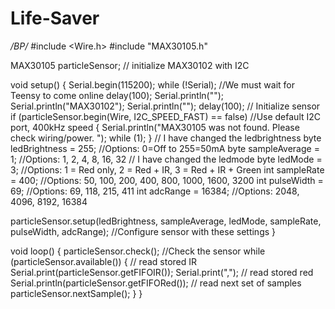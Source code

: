 # Life-Saver
*/BP/*
#include <Wire.h>
#include "MAX30105.h"

MAX30105 particleSensor; // initialize MAX30102 with I2C

void setup()
{
  Serial.begin(115200);
  while (!Serial); //We must wait for Teensy to come online
  delay(100);
  Serial.println("");
  Serial.println("MAX30102");
  Serial.println("");
  delay(100);
  // Initialize sensor
  if (particleSensor.begin(Wire, I2C_SPEED_FAST) == false) //Use default I2C port, 400kHz speed
  {
    Serial.println("MAX30105 was not found. Please check wiring/power. ");
    while (1);
  }
  // I have changed the ledbrightness
  byte ledBrightness = 255; //Options: 0=Off to 255=50mA
  byte sampleAverage = 1; //Options: 1, 2, 4, 8, 16, 32
  // I have changed the ledmode
  byte ledMode = 3; //Options: 1 = Red only, 2 = Red + IR, 3 = Red + IR + Green
  int sampleRate = 400; //Options: 50, 100, 200, 400, 800, 1000, 1600, 3200
  int pulseWidth = 69; //Options: 69, 118, 215, 411
  int adcRange = 16384; //Options: 2048, 4096, 8192, 16384

  particleSensor.setup(ledBrightness, sampleAverage, ledMode, sampleRate, pulseWidth, adcRange); //Configure sensor with these settings
}

void loop() {
  particleSensor.check(); //Check the sensor
  while (particleSensor.available()) {
    // read stored IR
    Serial.print(particleSensor.getFIFOIR());
    Serial.print(",");
    // read stored red
    Serial.println(particleSensor.getFIFORed());
    // read next set of samples
    particleSensor.nextSample();
  }
}
